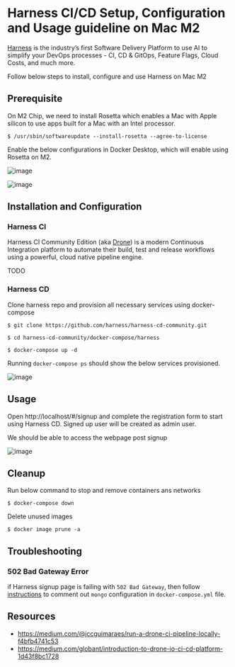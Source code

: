 # Harness CI/CD Setup, Configuration and Usage guideline on Mac M2

[Harness](https://www.harness.io/) is the industry’s first Software Delivery Platform to use AI to simplify your DevOps processes - CI, CD & GitOps, Feature Flags, Cloud Costs, and much more.

Follow below steps to install, configure and use Harness on Mac M2

## Prerequisite

On M2 Chip, we need to install Rosetta which enables a Mac with Apple silicon to use apps built for a Mac with an Intel processor.

```
$ /usr/sbin/softwareupdate --install-rosetta --agree-to-license
```
Enable the below configurations in Docker Desktop, which will enable using Rosetta on M2.

![image](https://github.com/narramadan/gotchas/assets/3821456/cc0078a2-7e96-4d3e-827e-805aa09062ae)

![image](https://github.com/narramadan/gotchas/assets/3821456/63e49ae1-fa99-492f-8283-e8f0b4cf41ee)

## Installation and Configuration

### Harness CI

Harness CI Community Edition (aka [Drone](https://www.drone.io/)) is a modern Continuous Integration platform to automate their build, test and release workflows using a powerful, cloud native pipeline engine.

TODO

### Harness CD

Clone harness repo and provision all necessary services using docker-compose

```
$ git clone https://github.com/harness/harness-cd-community.git

$ cd harness-cd-community/docker-compose/harness

$ docker-compose up -d
```

Running `docker-compose ps` should show the below services provisioned.

![image](https://github.com/narramadan/gotchas/assets/3821456/bfb1a2d9-584a-479f-881e-1c665a5f18ff)

## Usage

Open http://localhost/#/signup and complete the registration form to start using Harness CD. Signed up user will be created as admin user.

We should be able to access the webpage post signup

![image](https://github.com/narramadan/gotchas/assets/3821456/8e907265-900a-4636-99cc-3a8c4f84cfcf)


## Cleanup

Run below command to stop and remove containers ans networks

```
$ docker-compose down
```

Delete unused images

```
$ docker image prune -a
```

## Troubleshooting

### 502 Bad Gateway Error

if Harness signup page is failing with `502 Bad Gateway`, then follow [instructions](https://github.com/harness/harness-cd-community/issues/79) to comment out `mongo` configuration in `docker-compose.yml` file.

## Resources

* https://medium.com/@jccguimaraes/run-a-drone-ci-pipeline-locally-f4bfb4741c53
* https://medium.com/globant/introduction-to-drone-io-ci-cd-platform-1d43f8bc1728
